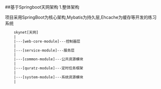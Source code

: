 ##基于Springboot天网架构
1.整体架构
   
   项目采用SpringBoot为核心架构,Mybatis为持久层,Ehcache为缓存等开发的练习系统
```tex
    skynet[天网]
    |
    |---[web-core-module]---控制器层
    |
    |---[service-module]---服务层
    |
    |---[common-module]---公共资源模块
    |
    |---[quratz-module]---定时任务框架
    |
    |---[system-module]---系统资源模块
    |